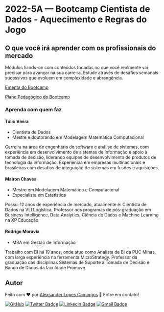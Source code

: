 # 2022-5A — Bootcamp Cientista de Dados - Aquecimento e Regras do Jogo

## O que você irá aprender com os profissionais do mercado

Módulos hands-on com conteúdos focados no que você realmente vai precisar para avançar na sua carreira. Estude através de desafios semanais sucessivos que evoluem em complexidade e abrangência.

[Ementa do Bootcamp](Ementa.pdf)

[Plano Pedagógico do Bootcamp](PlanoPedagogico.pdf)

### Aprenda com quem faz

#### Túlio Vieira

- Cientista de Dados
- Mestre e doutorando em Modelagem Matemática Computacional

Carreira na área de engenharia de software e análise de sistemas, com experiência em desenvolvimento de sistemas de informação e apoio à tomada de decisão, liderando equipes de desenvolvimento de produtos de tecnologia da informação. Experiência em empresas multinacionais e brasileiras com desafios de integração de sistemas em fusões e aquisições.

#### Mairon Chaves

- Mestre em Modelagem Matemática e Computacional
- Especialista em Estatística

Possui 12 anos de experiência de mercado, atualmente é: Cientista de Dados na VLI Logística, Professor nos programas de pós-graduação em Business Intelligence, Data Analytics, Ciência de Dados e Machine Learning na XP Educação.

#### Rodrigo Moravia

- MBA em Gestão de Informação

Trabalho com BI há 19 anos, onde atuo como Analista de BI da PUC Minas, com larga experiência na ferramenta MicroStrategy. Professor da graduação das disciplinas Sistemas de Suporte à Tomada de Decisão e Banco de Dados da faculdade Promove.

## Autor

Feito com :heart: por [Alexsander Lopes Camargos](https://github.com/alexcamargos) :wave: Entre em contato!

[![GitHub](https://img.shields.io/badge/-AlexCamargos-1ca0f1?style=flat-square&labelColor=1ca0f1&logo=github&logoColor=white&link=https://github.com/alexcamargos)](https://github.com/alexcamargos)
[![Twitter Badge](https://img.shields.io/badge/-@alcamargos-1ca0f1?style=flat-square&labelColor=1ca0f1&logo=twitter&logoColor=white&link=https://twitter.com/alcamargos)](https://twitter.com/alcamargos)
[![Linkedin Badge](https://img.shields.io/badge/-alexcamargos-1ca0f1?style=flat-square&logo=Linkedin&logoColor=white&link=https://www.linkedin.com/in/alexcamargos/)](https://www.linkedin.com/in/alexcamargos/)
[![Gmail Badge](https://img.shields.io/badge/-alcamargos@vivaldi.net-1ca0f1?style=flat-square&labelColor=1ca0f1&logo=Gmail&logoColor=white&link=mailto:alcamargos@vivaldi.net)](mailto:alcamargos@vivaldi.net)
